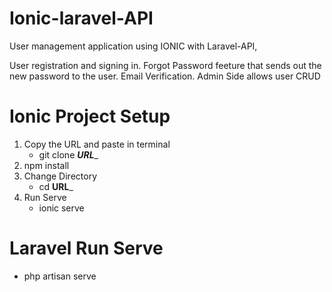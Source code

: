 # Ionic-laravel-API
User management application using IONIC with Laravel-API, 

User registration and signing in.
Forgot Password feeture that sends out the new password to the user.
Email Verification.
Admin Side allows user CRUD


# Ionic Project Setup
  
  1. Copy the URL and paste in terminal
      * git clone ___URL____
  2. npm install
  3. Change Directory
        * cd __URL___
  4. Run Serve
        * ionic serve
# Laravel Run Serve
  * php artisan serve

